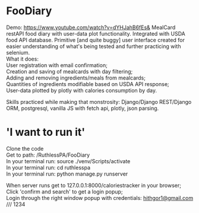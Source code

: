 # FooDiary
Demo:
https://www.youtube.com/watch?v=dYHJahB6fEs&
 MealCard restAPI food diary with user-data plot functionality.
 Integrated with  USDA food API database.
Primitive [and quite buggy] user interface created for easier understanding of what's being tested and further practicing with selenium. <br>
What it does: <br>
 User registration with email confirmation; <br>
 Creation and saving of mealcards with day filtering; <br>
 Adding and removing ingredients/meals from mealcards; <br>
 Quantities of ingredients modifiable based on USDA API response; <br>
 User-data plotted by plotly with calories consumption by day. <br>


Skills practiced while making that monstrosity:
 Django/Django REST/Django ORM, postgresql, vanilla JS with fetch api, plotly, json parsing.  

# 'I want to run it'
 Clone the code <br>
 Get to path: /RuthlessPA/FooDiary <br>
 In your terminal run: source ./venv/Scripts/activate <br>
 In your terminal run: cd ruthlesspa <br>
 In your terminal run: python manage.py runserver <br>
 
 When server runs get to 127.0.0.1:8000/caloriestracker in your browser; <br>
 Click 'confirm and search' to get a login popup; <br>
 Login through the right window popup with credentials: hithgor1@gmail.com /// 1234
 
 
